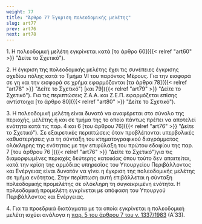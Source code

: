 ```yaml
---
weight: 77
title: "Άρθρο 77 Έγκριση πολεοδομικής μελέτης"
slug: art77
prev: art76
next: art78
---
```


1\. Η πολεοδομική μελέτη εγκρίνεται κατά [το άρθρο 60]({{< relref "art60" >}} "Δείτε το Σχετικό").

2\. Η έγκριση της πολεοδομικής μελέτης έχει τις συνέπειες έγκρισης σχεδίου πόλης κατά το Τμήμα VI του παρόντος Μέρους. Για την εισφορά σε γη και την εισφορά σε χρήμα εφαρμόζονται [τα άρθρα 78]({{< relref "art78" >}} "Δείτε το Σχετικό") [και 79]({{< relref "art79" >}} "Δείτε το Σχετικό"). Για τις περιπτώσεις Ζ.Α.Α. και Ζ.Ε.Π. εφαρμόζεται επίσης αντίστοιχα [το άρθρο 80]({{< relref "art80" >}} "Δείτε το Σχετικό").

3\. Η πολεοδομική μελέτη είναι δυνατό να αναφέρεται στο σύνολο της περιοχής, μελέτης ή και σε τμήμα της το οποίο πάντως πρέπει να αποτελεί ενότητα κατά τις παρ. 4 και 6 [του άρθρου 76]({{< relref "art76" >}} "Δείτε το Σχετικό"). Σε εξαιρετικές περιπτώσεις όταν προβλέπονται υπερβολικές καθυστερήσεις για τη σύνταξη του κτηματογραφικού διαγράμματος ολόκληρης της ενότητας με την επιφύλαξη του πρώτου εδαφίου της παρ. 7 [του άρθρου 76 ]({{< relref "art76" >}} "Δείτε το Σχετικό")για τις διαμορφωμένες περιοχές δεύτερης κατοικίας όπου τούτο δεν απαιτείται, κατά την κρίση της αρμόδιας υπηρεσίας του Υπουργείου Περιβάλλοντος και Ενέργειας είναι δυνατόν να γίνει η έγκριση της πολεοδομικής μελέτης σε τμήμα ενότητας. Στην περίπτωση αυτή επιβάλλεται η σύνταξη πολεοδομικής προμελέτης σε ολόκληρη τη συγκεκριμένη ενότητα. Η πολεοδομική προμελέτη εγκρίνεται με απόφαση του Υπουργού Περιβάλλοντος και Ενέργειας.

4\. Για τα προεδρικά διατάγματα με τα οποία εγκρίνεται η πολεοδομική μελέτη ισχύει ανάλογα η <a href="https://ia37rg02wpsa01.blob.core.windows.net/fek/01/1983/19830100033.pdf" title="Δείτε το Σχετικό">παρ. 5 του άρθρου 7 του ν. 1337/1983</a> (Α΄33).


